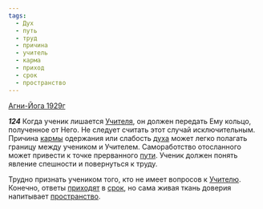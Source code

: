 ```yaml
---
tags:
  - Дух
  - путь
  - труд
  - причина
  - учитель
  - карма
  - приход
  - срок
  - пространство
---
```


[Агни-Йога 1929г](https://127.0.0.1:4002/agni/1929)

___124___
Когда ученик лишается [Учителя](../../../tags/#учитель), он должен передать Ему кольцо, полученное от Него. Не следует считать этот случай исключительным. Причина [кармы](../../../tags/#карма) одержания или слабость [духа](../../../tags/#Дух) может легко полагать границу между учеником и Учителем. Самоработство отосланного может привести к точке прерванного [пути](../../../tags/#путь). Ученик должен понять явление спешности и повернуться к труду.   

Трудно признать учеником того, кто не имеет вопросов к [Учителю](../../../tags/#учитель). Конечно, ответы [приходят](../../../tags/#приход) в [срок](../../../tags/#срок), но сама живая ткань доверия напитывает [пространство](../../../tags/#пространство).
